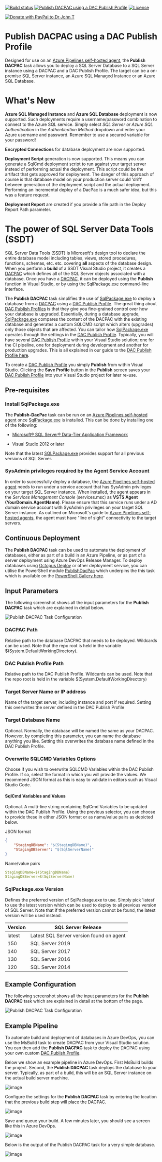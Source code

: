 [![Build status](https://dev.azure.com/drjohnt/AzureDevOpsExtensionsForSqlServer/_apis/build/status/AzureDevOpsExtensionsForSqlServer-CI)](https://dev.azure.com/drjohnt/AzureDevOpsExtensionsForSqlServer/_build/latest?definitionId=6)
[![Publish DACPAC using a DAC Publish Profile](https://img.shields.io/visual-studio-marketplace/v/DrJohnExtensions.PublishDacPac.svg)](https://marketplace.visualstudio.com/items?itemName=DrJohnExtensions.PublishDacPac)
[![License](https://img.shields.io/github/license/mashape/apistatus.svg)](https://github.com/DrJohnT/AzureDevOpsExtensionsForSqlServer/blob/master/LICENSE)

[![Donate with PayPal to Dr John T](images/donate.png)](https://paypal.me/drjohnt)

# Publish DACPAC using a DAC Publish Profile

Designed for use on an [Azure Pipelines self-hosted agent](https://docs.microsoft.com/en-us/azure/devops/pipelines/agents/agents?view=azure-devops), the **Publish DACPAC** task allows you to deploy a SQL Server Database to a SQL Server instance using a DACPAC and a DAC Publish Profile.  The target can be a on-premise SQL Server instance, an Azure SQL Managed Instance or an Azure SQL Database.

# What's New

**Azure SQL Managed Instance** and **Azure SQL Database** deployment is now supported.  Such deployments require a username/password combination to connect to the Azure SQL service.  Simply select *SQL Server or Azure SQL Authentication* in the *Authentication Method* dropdown and enter your Azure username and password.  Remember to use a secured variable for your password!

**Encrypted Connections** for database deployment are now supported.

**Deployment Script** generation is now supported.  This means you can generate a SqlCmd deployment script to run against your target server instead of performing actual the deployment.  This script could be the artifact that gets approved for deployment.  The danger of this approach of course is that database model on your production server could 'drift' between generation of the deployment script and the actual deployment.  Performing an incremental deploy of a DacPac is a much safer idea, but this was a feature request.

**Deployment Report** are created if you provide a file path in the Deploy Report Path parameter.

# The power of SQL Server Data Tools (SSDT)

SQL Server Data Tools (SSDT) is Microsoft's design tool to declare the entire database model including tables, views, stored procedures, functions, schemas, etc. etc. covering **all** aspects of the database design.  When you perform a **build** of a SSDT Visual Studio project, it creates a [DACPAC](https://msdn.microsoft.com/en-IN/library/ee210546.aspx) which defines all of the SQL Server objects associated with a database.  Once you have a [DACPAC](https://msdn.microsoft.com/en-IN/library/ee210546.aspx), it can be deployed using the **Publish** function in Visual Studio, or by using the [SqlPackage.exe](https://docs.microsoft.com/en-us/sql/tools/sqlpackage) command-line interface.

The **Publish DACPAC** task simplifies the use of [SqlPackage.exe](https://docs.microsoft.com/en-us/sql/tools/sqlpackage) to deploy a database from a [DACPAC](https://msdn.microsoft.com/en-IN/library/ee210546.aspx) using a [DAC Publish Profile](https://github.com/DrJohnT/AzureDevOpsExtensionsForSqlServer/wiki/DAC-Publish-Profile).  The great thing about [DAC Publish Profiles](https://github.com/DrJohnT/AzureDevOpsExtensionsForSqlServer/wiki/DAC-Publish-Profile) is that they give you fine-grained control over how your database is upgraded.  Essentially, during a database upgrade, [SqlPackage.exe](https://docs.microsoft.com/en-us/sql/tools/sqlpackage) compares the content of the DACPAC with the existing database and generates a custom SQLCMD script which alters (upgrades) only those objects that are affected.  You can tailor how [SqlPackage.exe](https://docs.microsoft.com/en-us/sql/tools/sqlpackage) operates through the settings in the [DAC Publish Profile](https://github.com/DrJohnT/AzureDevOpsExtensionsForSqlServer/wiki/DAC-Publish-Profile). Typically, you will have several [DAC Publish Profile](https://github.com/DrJohnT/AzureDevOpsExtensionsForSqlServer/wiki/DAC-Publish-Profile) within your Visual Studio solution; one for the CI pipeline, one for deployment during development and another for production upgrades.  This is all explained in our guide to the [DAC Publish Profile here](https://github.com/DrJohnT/AzureDevOpsExtensionsForSqlServer/wiki/DAC-Publish-Profile).

To create a [DAC Publish Profile](https://github.com/DrJohnT/AzureDevOpsExtensionsForSqlServer/wiki/DAC-Publish-Profile) you simply **Publish** from within Visual Studio.  Clicking the **Save Profile** button in the **Publish** screen saves your [DAC Publish Profile](https://github.com/DrJohnT/AzureDevOpsExtensionsForSqlServer/wiki/DAC-Publish-Profile) into your Visual Studio project for later re-use.

## Pre-requisites

### Install SqlPackage.exe

The **Publish-DacPac** task can be run on an [Azure Pipelines self-hosted agent](https://docs.microsoft.com/en-us/azure/devops/pipelines/agents/agents?view=azure-devops) once [SqlPackage.exe](https://docs.microsoft.com/en-us/sql/tools/sqlpackage) is installed.  This can be done by installing one of the following:

* [Microsoft® SQL Server® Data-Tier Application Framework](https://docs.microsoft.com/en-us/sql/tools/sqlpackage-download)

* Visual Studio 2012 or later

Note that the latest [SQLPackage.exe](https://docs.microsoft.com/en-us/sql/tools/sqlpackage-download) provides support for all previous versions of SQL Server.

### SysAdmin privileges required by the Agent Service Account

In order to successfully deploy a database, the [Azure Pipelines self-hosted agent](https://docs.microsoft.com/en-us/azure/devops/pipelines/agents/agents?view=azure-devops) needs to run under a service account that has SysAdmin privileges on your target SQL Server instance.  When installed, the agent appears in the _Services Management Console_ (services.msc) as **VSTS Agent (YourDomain.AgentName)**.  Please ensure that this service runs under a AD domain service account with SysAdmin privileges on your target SQL Server instance.  As outlined on Microsoft's guide to [Azure Pipelines self-hosted agents](https://docs.microsoft.com/en-us/azure/devops/pipelines/agents/agents?view=azure-devops), the agent must have "line of sight" connectivity to the target servers.

## Continuous Deployment

The **Publish DACPAC** task can be used to automate the deployment of databases, either as part of a build in an Azure Pipeline, or as part of a server deployment using Azure DevOps Release Manager.  To deploy databases using [Octopus Deploy](https://octopus.com/) or other deployment service, you can utilise the PowerShell module [PublishDacPac](https://github.com/DrJohnT/PublishDacPac/) which underpins the this task which is available on the [PowerShell Gallery here](https://www.powershellgallery.com/packages/PublishDacPac/).

## Input Parameters

The following screenshot shows all the input parameters for the **Publish DACPAC** task which are explained in detail below.

![Publish DACPAC Task Configuration](images/PublishDacPac-SqlCmdVariables-MultilineTextInput.png "Publish DACPAC Task Configuration")

### DACPAC Path
Relative path to the database DACPAC that needs to be deployed.  Wildcards can be used.  Note that the repo root is held in the variable $(System.DefaultWorkingDirectory).

### DAC Publish Profile Path
Relative path to the DAC Publish Profile.  Wildcards can be used.  Note that the repo root is held in the variable $(System.DefaultWorkingDirectory)

### Target Server Name or IP address
Name of the target server, including instance and port if required.  Setting this overwrites the server defined in the DAC Publish Profile

### Target Database Name
Optional. Normally, the database will be named the same as your DACPAC.  However, by completing this parameter, you can name the database anything you like.
Setting this overwrites the database name defined in the DAC Publish Profile.

### Overwrite SQLCMD Variables Options
Choose if you wish to overwrite SQLCMD Variables within the DAC Publish Profile.  If so, select the format in which you will provide the values.  We recommend JSON format as this is easy to validate in editors such as Visual Studio Code.

#### SqlCmd Variables and Values
Optional.  A multi-line string containing SqlCmd Variables to be updated within the DAC Publish Profile. Using the previous selector, you can choose to provide these in either JSON format or as name/value pairs as depicted below.

JSON format
```json
{
    "StagingDBName": "$(StagingDBName)",
    "StagingDBServer": "$(SqlServerName)"
}
```

Name/value pairs
```yaml
StagingDBName=$(StagingDBName)
StagingDBServer=$(SqlServerName)
```

### SqlPackage.exe Version
Defines the preferred version of SqlPackage.exe to use.  Simply pick 'latest' to use the latest version which can be used to deploy to all previous version of SQL Server.  Note that if the preferred version cannot be found, the latest version will be used instead.

|Version|SQL Server Release|
|-------|------------------|
|latest|Latest SQL Server version found on agent|
|150|SQL Server 2019|
|140|SQL Server 2017|
|130|SQL Server 2016|
|120|SQL Server 2014|

## Example Configuration

The following screenshot shows all the input parameters for the **Publish DACPAC** task which are explained in detail at the bottom of the page.

![Publish DACPAC Task Configuration](images/PublishDacPac-SqlCmdVariables-MultilineTextInput.png "Publish DACPAC Task Configuration")

## Example Pipeline

To automate build and deployment of databases in Azure DevOps, you can use the MsBuild task to create DACPAC from your Visual Studio solution.  You can then add the **Publish DACPAC** task to deploy the DACPAC using your own custom [DAC Publish Profile](https://github.com/DrJohnT/AzureDevOpsExtensionsForSqlServer/wiki/DAC-Publish-Profile).

Below we show an example pipeline in Azure DevOps.  First MsBuild builds the project.  Second, the **Publish DACPAC** task deploys the database to your server.  Typically, as part of a build, this will be an SQL Server instance on the actual build server machine.

![image](images/ExamplePipeline01.png "Example Pipeline - Initial two tasks")

Configure the settings for the **Publish DACPAC** task by entering the location that the previous build step will place the DACPAC.

![image](images/ExamplePipeline05.png "Example Pipeline - Publish DACPAC settings")

Save and queue your build. A few minutes later, you should see a screen like this in Azure DevOps.

![image](images/ExamplePipeline11SucessfulBuild.png "Example Pipeline - Successful build")

Below is the output of the Publish DACPAC task for a very simple database.

![image](images/ExamplePipeline10BuildReport.png "Example Pipeline - Publish DACPAC Build Report")

